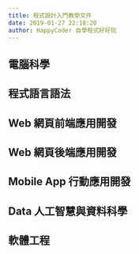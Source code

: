 ```yaml
---
title: 程式設計入門教學文件
date: 2019-01-27 22:18:20
author: HappyCoder 自學程式好好玩
---
```


## 電腦科學

## 程式語言語法

## Web 網頁前端應用開發

## Web 網頁後端應用開發

## Mobile App 行動應用開發

## Data 人工智慧與資料科學

## 軟體工程
